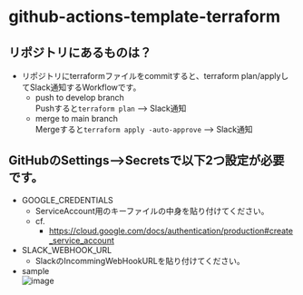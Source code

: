 # github-actions-template-terraform

## リポジトリにあるものは？  
- リポジトリにterraformファイルをcommitすると、terraform plan/applyしてSlack通知するWorkflowです。
   - push to develop branch  
     Pushすると`terraform plan` --> Slack通知  
   - merge to main branch  
     Mergeすると`terraform apply -auto-approve` --> Slack通知  

## GitHubのSettings-->Secretsで以下2つ設定が必要です。
- GOOGLE_CREDENTIALS
   - ServiceAccount用のキーファイルの中身を貼り付けてください。	
   - cf.
      - https://cloud.google.com/docs/authentication/production#create_service_account
- SLACK_WEBHOOK_URL
   - SlackのIncommingWebHookURLを貼り付けてください。	
- sample  
![image](https://user-images.githubusercontent.com/6356691/100606598-0556b900-334d-11eb-9dd6-3255c8e7acec.png)
